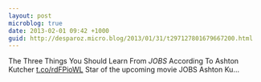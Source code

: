 ```yaml
---
layout: post
microblog: true
date: 2013-02-01 09:42 +1000
guid: http://desparoz.micro.blog/2013/01/31/t297127801679667200.html
---
```

The Three Things You Should Learn From *JOBS* According To Ashton Kutcher [t.co/rdFPioWL](http://t.co/rdFPioWL) Star of the upcoming movie JOBS Ashton Ku...
